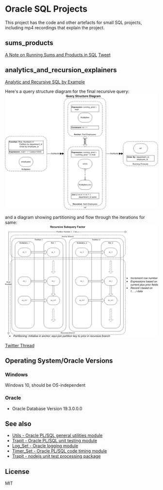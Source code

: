 # Oracle SQL Projects
This project has the code and other artefacts for small SQL projects, including mp4 recordings that explain the project.

## sums_products

[A Note on Running Sums and Products in SQL](http://aprogrammerwrites.eu/?p=2679)
[Tweet](https://twitter.com/BrenPatF/status/1219149845505683459)

## analytics_and_recursion_explainers

[Analytic and Recursive SQL by Example](http://aprogrammerwrites.eu/?p=2702)

Here's a query structure diagram for the final recursive query:
<img src="analytics_and_recursion_explainers\RSF-QSD.png">

and a diagram showing partitioning and flow through the iterations for same:
<img src="analytics_and_recursion_explainers\RSF-Recursion.png">

[Twitter Thread]()

## Operating System/Oracle Versions
### Windows
Windows 10, should be OS-independent
### Oracle
- Oracle Database Version 19.3.0.0.0

## See also
- [Utils - Oracle PL/SQL general utilities module](https://github.com/BrenPatF/oracle_plsql_utils)
- [Trapit - Oracle PL/SQL unit testing module](https://github.com/BrenPatF/trapit_oracle_tester)
- [Log_Set - Oracle logging module](https://github.com/BrenPatF/log_set_oracle)
- [Timer_Set - Oracle PL/SQL code timing module](https://github.com/BrenPatF/timer_set_oracle)
- [Trapit - nodejs unit test processing package](https://github.com/BrenPatF/trapit_nodejs_tester)

## License
MIT
